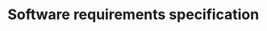 # Software requirements specification

<!--Use the template and make it into a markup file (or copy an existing one from another project). (Do not change table of content)-->
<!--Proof of version control (GIT, or by hand on second page)-->
<!--Blue text has been replaced with actual information regarding project.-->
<!--Items that are not relevant have been maintained but contain the comment: not applicable (n/a)-->
<!--Items that you don’t know yet have been marked with: to be determined (tbd)-->
<!--SRS contains the overall Use Case Diagram (UCD) – which should be correct (ie. system boundary, associations ... etc.) (( If you embed the diagram from a cloud document, any changes to the original picture will propagate automatically to the md file without you having to make sure  the documentation is up to date! This is how you should do it))-->
